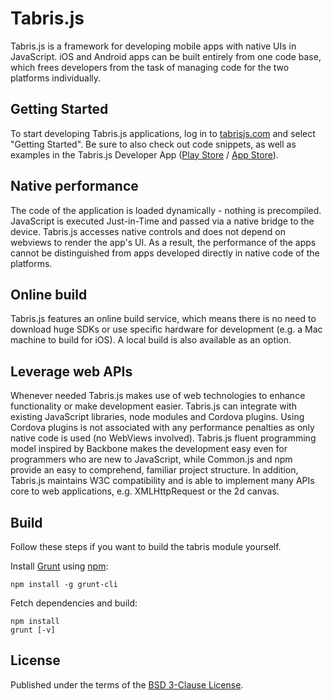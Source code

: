 # Tabris.js

Tabris.js is a framework for developing mobile apps with native UIs in JavaScript.
iOS and Android apps can be built entirely from one code base, which frees developers from the task of managing code for the two platforms individually.

## Getting Started

To start developing Tabris.js applications, log in to [tabrisjs.com](http://tabrisjs.com) and select "Getting Started". Be sure to also check out code snippets, as well as examples in the Tabris.js Developer App ([Play Store](https://play.google.com/store/apps/details?id=com.eclipsesource.tabris.js) / [App Store](https://itunes.apple.com/us/app/tabris.js/id939600018?ls=1&mt=8)).

## Native performance

The code of the application is loaded dynamically - nothing is precompiled. JavaScript is executed Just-in-Time and passed via a native bridge to the device. Tabris.js accesses native controls and does not depend on webviews to render the app's UI. As a result, the performance of the apps cannot be distinguished from apps developed directly in native code of the platforms.

## Online build

Tabris.js features an online build service, which means there is no need to download huge SDKs or use specific hardware for development (e.g. a Mac machine to build for iOS). A local build is also available as an option.

## Leverage web APIs

Whenever needed Tabris.js makes use of web technologies to enhance functionality or make development easier. Tabris.js can integrate with existing JavaScript libraries, node modules and Cordova plugins. Using Cordova plugins is not associated with any performance penalties as only native code is used (no WebViews involved). Tabris.js fluent programming model inspired by Backbone makes the development easy even for programmers who are new to JavaScript, while Common.js and npm provide an easy to comprehend, familiar project structure. In addition, Tabris.js maintains W3C compatibility and is able to implement many APIs core to web applications, e.g. XMLHttpRequest or the 2d canvas.

## Build

Follow these steps if you want to build the tabris module yourself.

Install [Grunt](http://gruntjs.com) using [npm](http://www.npmjs.com):

    npm install -g grunt-cli

Fetch dependencies and build:

    npm install
    grunt [-v]

## License

Published under the terms of the [BSD 3-Clause License](LICENSE).
